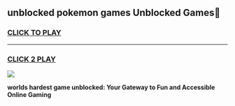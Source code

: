 
## unblocked pokemon games Unblocked Games👋
<h3>
<a href="https://premium.freeplayer.one?title=unblocked_pokemon_games&ref=16F">CLICK TO PLAY</a></h3>
<hr>

<h3>
<a href="https://premium.freeplayer.one?title=unblocked_pokemon_games&ref=16F">CLICK 2 PLAY</a>
  
</h3>

<a href="https://premium.freeplayer.one?title=unblocked_pokemon_games&ref=16F/"><img src="https://clearcache.store/games.png"></a>


**worlds hardest game unblocked: Your Gateway to Fun and Accessible Online Gaming**
